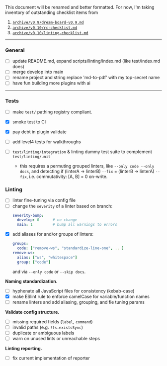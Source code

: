 <!-- lint-skip-index -->

This document will be renamed and better formatted.  For now, I'm taking inventory of outstanding checklist items from

1. [`archive/v0.9/dream-board-v0.9.md`](archive/v0.9/dream-board-v0.9.md)
2. [`archive/v0.10/rc-checklist.md`](archive/v0.10/rc-checklist.md)
3. [`archive/v0.10/linting-checklist.md`](archive/v0.10/linting-checklist.md)

---

### General

- [ ] update README.md, expand scripts/linting/index.md (like test/index.md does)
- [ ] merge develop into main
- [ ] rename project and string replace 'md-to-pdf' with my top-secret name
- [ ] have fun building more plugins with ai

---

### Tests

- [ ] make `test/` pathing registry compliant.
- [x] smoke test to CI
- [x] pay debt in plugin validate
- [ ] add level4 tests for walkthroughs

- [ ] `test/linting/integration` & linting dummy test suite to complement `test/linting/unit`
  - this requires a permuting grouped linters, like `--only code --only docs`, and detecting
    if (linterA -> linterB) `--fix` = (linterB -> linterA) `--fix`,
    i.e. commutativity: [A, B] = 0 on-write.

### Linting

- [ ] linter fine-tuning via config file
- [ ] change the `severity` of a linter based on branch:
    ```yaml
    severity-bump:
      develop: 0      # no change
      main: 1         # bump all warnings to errors
    ```
- [x] add aliases for and/or groups of linters:
    ```yaml
    groups:
      code: ["remove-ws", "standardize-line-one", .. ]
    remove-ws:
      alias: ["ws", "whitespace"]
      group: ["code"]
    ```
    and via `--only code` or `--skip docs`.

**Naming standardization.**
- [ ] hyphenate all JavaScript files for consistency (kebab-case)
- [x] make ESlint rule to enforce camelCase for variable/function names
- [ ] rename linters and add aliasing, grouping, and fie tuning params

**Validate config structure.**
- [ ] missing required fields (`label`, `command`)
- [ ] invalid paths (e.g. `!fs.existsSync`)
- [ ] duplicate or ambiguous labels
- [ ] warn on unused lints or unreachable steps

**Linting reporting.**
- [ ] fix current implementation of reporter




